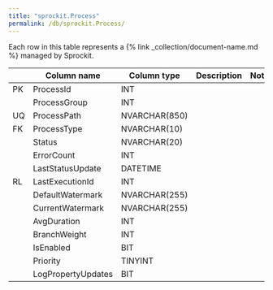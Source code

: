 ```yaml
---
title: "sprockit.Process"
permalink: /db/sprockit.Process/
---
```


Each row in this table represents a {% link _collection/document-name.md %} managed by Sprockit.

|  |Column name  |Column type  |Description  |Notes  |
|---|---|---|---|---|
|PK  |ProcessId|INT|   |   |
|  |ProcessGroup|INT|   |   |
|UQ  |ProcessPath|NVARCHAR(850)|   |   |
|FK  |ProcessType|NVARCHAR(10)|   |   |
|  |Status|NVARCHAR(20)|   |   |
|  |ErrorCount|INT|   |   |
|  |LastStatusUpdate|DATETIME|   |   |
|RL |LastExecutionId|INT|   |   |
|  |DefaultWatermark|NVARCHAR(255)|   |   |
|  |CurrentWatermark|NVARCHAR(255)|   |   |
|  |AvgDuration|INT|   |   |
|  |BranchWeight|INT|   |   |
|  |IsEnabled|BIT|   |   |
|  |Priority|TINYINT|   |   |
|  |LogPropertyUpdates|BIT|   |   |
